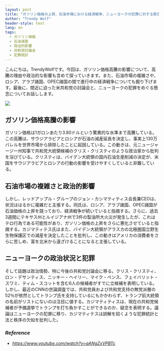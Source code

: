 ```yaml
---
layout: post
title: "ガソリン価格の上昇、石油市場における経済戦争、ニューヨークの犯罪に対する懸念"
author: "Trendy Wolf"
header-style: text
lang: en
tags:
  - ガソリン価格
  - 石油減産
  - 政治的影響
  - 共和党討論会
  - 犯罪統計
---
```


こんにちは。TrendyWolfです。今回は、ガソリン価格高騰の影響について、高騰の理由や政治的な影響も含めて探っていきます。また、石油市場の複雑さや、ロシア、アラブ諸国、OPEC諸国の間で進行中の経済戦争についても掘り下げます。最後に、間近に迫った米共和党の討論会と、ニューヨークの犯罪をめぐる懸念についてお話しします。

<img
    src="https://i.ytimg.com/vi/aANgZxVPBTc/hqdefault.jpg"
/>


## ガソリン価格高騰の影響
ガソリン価格は1ガロンあたり3.80ドルという驚異的な水準まで高騰している。この高騰は、サウジアラビアとロシアが石油の減産延長を決定し、事実上130万バレルを世界市場から排除したことに起因している。この動きは、元ニュージャージー州知事で共和党大統領候補のクリス・クリスティのような政治家から批判を浴びている。クリスティは、バイデン大統領の国内石油生産削減の決定が、米国をサウジアラビアとロシアの行動の影響を受けやすくしていると非難している。

## 石油市場の複雑さと政治的影響
しかし、レッドアップル・グループのジョン・カシマティティス会長兼CEOは、状況ははるかに複雑だと主張する。同氏は、ロシア、アラブ諸国、OPEC諸国が石油価格の上昇を競っており、経済戦争が続いていると指摘する。さらに、過去3週間にテキサス州とルイジアナ州で3件の製油所大火災が発生したが、これはテロ行為である可能性があり、ガソリン価格の上昇をさらに悪化させていると指摘する。カジマティテス氏はまた、バイデン大統領がアラスカの北極圏国立野生生物保護区での減産を決定したことを批判し、この動きはアメリカの消費者をさらに苦しめ、富を北米から遠ざけることになると主張している。

## ニューヨークの政治状況と犯罪
そして話題は政治情勢、特に今後の共和党討論会に移る。クリス・クリスティ、ロン・デサンティス、ニッキー・ヘイリー、マイク・ペンス、フェイバリット・スワミ、ティム・スコットを含む6人の候補者がすでに立候補を表明している。しかし、最近のCNNの世論調査では、共和党員および共和党支持の無党派層の52％が依然としてトランプ氏を支持しているにもかかわらず、トランプ前大統領の名前がリストにないのは注目に値する。カジマティティスは、現在の共和党候補者が予備選挙でトランプを打ち負かすことができるのか、疑念を表明する。議論はニューヨークの犯罪に移り、カジマティテスは誤解を招くような犯罪統計と法と秩序の欠如を批判した。


### _Reference_
- _https://www.youtube.com/watch?v=aANgZxVPBTc_


